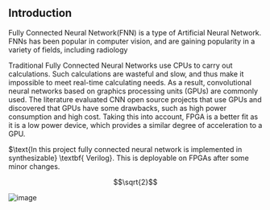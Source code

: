 ## $\text{Introduction}$
$\text{Fully Connected Neural Network(FNN) is a type of Artificial Neural Network. FNNs has been popular in computer vision, }$ 
$\text{and are gaining popularity in a variety of fields, including radiology}$

$\text{Traditional Fully Connected Neural Networks use CPUs to carry out calculations. Such calculations are wasteful and }$
$\text{slow, and thus make it impossible to meet real-time calculating needs.}$ $\text{As a result, convolutional neural networks based}$
$\text{on graphics processing units (GPUs) are commonly used. The literature evaluated CNN open source projects that }$
$\text{use GPUs and  discovered that GPUs have some drawbacks, such as high power consumption and high cost. Taking }$
$\text{this into account, FPGA is a better fit as it is a low power device, which provides a similar degree of acceleration }$
$\text{to a GPU.}$

$\text{In this project fully connected neural network is implemented in synthesizable} \textbf{ Verilog}. $\text{This is deployable}$
$\text{on FPGAs after some minor changes.}$

$$\sqrt{2}$$

![image](https://user-images.githubusercontent.com/91585086/183265883-edb8eee4-b4df-4f41-8b73-a5d418854c85.png)
